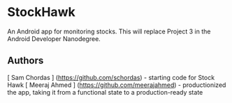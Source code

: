 # StockHawk
An Android app for monitoring stocks. This will replace Project 3 in the Android Developer Nanodegree.

## Authors
[ Sam Chordas ] (https://github.com/schordas) - starting code for Stock Hawk
[ Meeraj Ahmed ] (https://github.com/meerajahmed) - productionized the app, taking it from a functional state to a production-ready state
